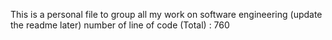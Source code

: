 This is a personal file to group all my work on software engineering (update the readme later)
number of line of code (Total) : 760
